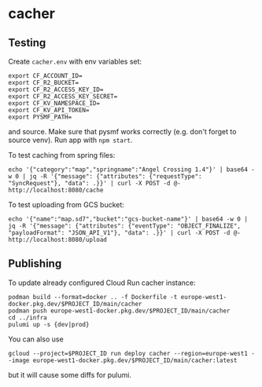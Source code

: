 cacher
======

Testing
-------

Create `cacher.env` with env variables set:

```
export CF_ACCOUNT_ID=
export CF_R2_BUCKET=
export CF_R2_ACCESS_KEY_ID=
export CF_R2_ACCESS_KEY_SECRET=
export CF_KV_NAMESPACE_ID=
export CF_KV_API_TOKEN=
export PYSMF_PATH=
```

and source. Make sure that pysmf works correctly (e.g. don't forget to source venv). Run app with `npm start`.

To test caching from spring files:

```
echo '{"category":"map","springname":"Angel Crossing 1.4"}' | base64 -w 0 | jq -R '{"message": {"attributes": {"requestType": "SyncRequest"}, "data": .}}' | curl -X POST -d @- http://localhost:8080/cache
```

To test uploading from GCS bucket:

```
echo '{"name":"map.sd7","bucket":"gcs-bucket-name"}' | base64 -w 0 | jq -R '{"message": {"attributes": {"eventType": "OBJECT_FINALIZE", "payloadFormat": "JSON_API_V1"}, "data": .}}' | curl -X POST -d @- http://localhost:8080/upload
```

Publishing
----------

To update already configured Cloud Run cacher instance:

```
podman build --format=docker .. -f Dockerfile -t europe-west1-docker.pkg.dev/$PROJECT_ID/main/cacher
podman push europe-west1-docker.pkg.dev/$PROJECT_ID/main/cacher
cd ../infra
pulumi up -s {dev|prod}
```

You can also use

```
gcloud --project=$PROJECT_ID run deploy cacher --region=europe-west1 --image europe-west1-docker.pkg.dev/$PROJECT_ID/main/cacher:latest
```

but it will cause some diffs for pulumi.
